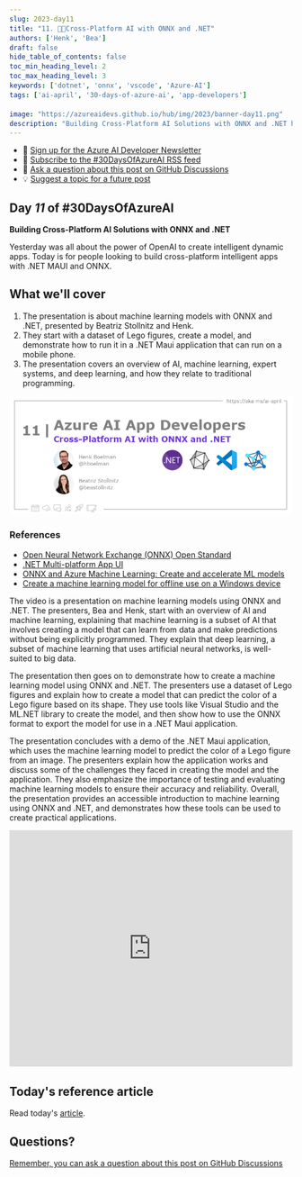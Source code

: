 ```yaml
---
slug: 2023-day11
title: "11. 🧑‍💻Cross-Platform AI with ONNX and .NET"
authors: ['Henk', 'Bea']
draft: false
hide_table_of_contents: false
toc_min_heading_level: 2
toc_max_heading_level: 3
keywords: ['dotnet', 'onnx', 'vscode', 'Azure-AI']
tags: ['ai-april', '30-days-of-azure-ai', 'app-developers']

image: "https://azureaidevs.github.io/hub/img/2023/banner-day11.png"
description: "Building Cross-Platform AI Solutions with ONNX and .NET https://azureaidevs.github.io/hub/blog/2023-day11 #30DaysOfAzureAI #AzureAiDevs #AI #ONNX"
---
```


<head>

  <meta property="og:url" content="https://azureaidevs.github.io/hub/blog/2023-day11" />
  <meta property="og:title" content="Cross-Platform AI with ONNX and .NET" />
  <meta property="og:description" content="Building Cross-Platform AI Solutions with ONNX and .NET https://azureaidevs.github.io/hub/blog/2023-day11 #30DaysOfAzureAI #AzureAiDevs #AI #ONNX" />
  <meta property="og:image" content="https://azureaidevs.github.io/hub/img/2023/banner-day11.png" />
  <meta property="og:type" content="article" />
  <meta property="og:site_name" content="Azure AI Developer" />
  

  <link rel="canonical" href="https://youtu.be/h6HWP5jpA5s"  />

</head>

- 📧 [Sign up for the Azure AI Developer Newsletter](https://aka.ms/azure-ai-dev-newsletter)
- 📰 [Subscribe to the #30DaysOfAzureAI RSS feed](https://azureaidevs.github.io/hub/blog/rss.xml)
- 📌 [Ask a question about this post on GitHub Discussions](https://github.com/AzureAiDevs/hub/discussions/categories/11-cross-platform-ai-with-onnx-and-.net)
- 💡 [Suggest a topic for a future post](https://github.com/AzureAiDevs/hub/discussions/categories/call-for-content)

## Day _11_ of #30DaysOfAzureAI

<!-- README
The following description is also used for the tweet. So it should be action oriented and grab attention 
If you update the description, please update the description: in the frontmatter as well.
-->

**Building Cross-Platform AI Solutions with ONNX and .NET**

<!-- README
The following is the intro to the post. It should be a short teaser for the post.
-->

Yesterday was all about the power of OpenAI to create intelligent dynamic apps. Today is for people looking to build cross-platform intelligent apps with .NET MAUI and ONNX.

## What we'll cover

<!-- README
The following list is the main points of the post. There should be 3-4 main points.
 -->


1. The presentation is about machine learning models with ONNX and .NET, presented by Beatriz Stollnitz and Henk.
2. They start with a dataset of Lego figures, create a model, and demonstrate how to run it in a .NET Maui application that can run on a mobile phone.
3. The presentation covers an overview of AI, machine learning, expert systems, and deep learning, and how they relate to traditional programming.

<!-- 
- Main point 1
- Main point 2
- Main point 3 
- Main point 4
-->

![Image banner for day 11](./../../../static/img/2023/banner-day11.png)

<!-- README
Add or update a list relevant references here. These could be links to other blog posts, Microsoft Learn Module, videos, or other resources.
-->


### References

- [Open Neural Network Exchange (ONNX) Open Standard](https://onnx.ai/index.html)
- [.NET Multi-platform App UI](https://dotnet.microsoft.com/apps/maui?WT.mc_id=aiml-89446-dglover)
- [ONNX and Azure Machine Learning: Create and accelerate ML models](https://learn.microsoft.com/azure/machine-learning/concept-onnx?WT.mc_id=aiml-89446-dglover)
- [Create a machine learning model for offline use on a Windows device](https://learn.microsoft.com/training/modules/add-machine-learning-to-uwp-app?WT.mc_id=aiml-89446-dglover)


<!-- README
The following is the body of the post. It should be an overview of the post that you are referencing.
See the Learn More section, if you supplied a canonical link, then will be displayed here.
-->


The video is a presentation on machine learning models using ONNX and .NET. The presenters, Bea and Henk, start with an overview of AI and machine learning, explaining that machine learning is a subset of AI that involves creating a model that can learn from data and make predictions without being explicitly programmed. They explain that deep learning, a subset of machine learning that uses artificial neural networks, is well-suited to big data.

The presentation then goes on to demonstrate how to create a machine learning model using ONNX and .NET. The presenters use a dataset of Lego figures and explain how to create a model that can predict the color of a Lego figure based on its shape. They use tools like Visual Studio and the ML.NET library to create the model, and then show how to use the ONNX format to export the model for use in a .NET Maui application.

The presentation concludes with a demo of the .NET Maui application, which uses the machine learning model to predict the color of a Lego figure from an image. The presenters explain how the application works and discuss some of the challenges they faced in creating the model and the application. They also emphasize the importance of testing and evaluating machine learning models to ensure their accuracy and reliability. Overall, the presentation provides an accessible introduction to machine learning using ONNX and .NET, and demonstrates how these tools can be used to create practical applications.

<iframe width="100%" height="420" src="https://www.youtube.com/embed/h6HWP5jpA5s" title="YouTube video player" frameborder="0" allow="accelerometer; autoplay; clipboard-write; encrypted-media; gyroscope; picture-in-picture; web-share" allowfullscreen></iframe>

## Today's reference article

Read today's [article](https://youtu.be/h6HWP5jpA5s).


## Questions?

[Remember, you can ask a question about this post on GitHub Discussions](https://github.com/AzureAiDevs/Discussions/discussions/categories/11-cross-platform-ai-with-onnx-and-.net)